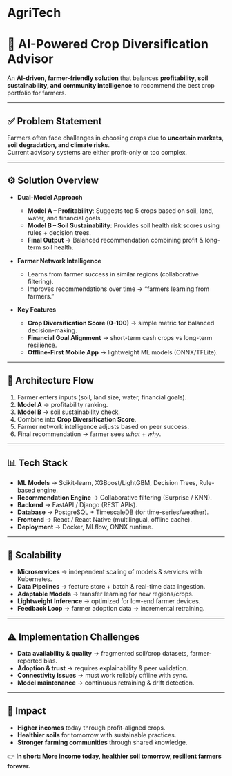 # AgriTech
# 🌱 AI-Powered Crop Diversification Advisor  

An **AI-driven, farmer-friendly solution** that balances **profitability, soil sustainability, and community intelligence** to recommend the best crop portfolio for farmers.  

---

## ✅ Problem Statement  
Farmers often face challenges in choosing crops due to **uncertain markets, soil degradation, and climate risks**.  
Current advisory systems are either profit-only or too complex.  

---

## ⚙️ Solution Overview  
- **Dual-Model Approach**  
  - **Model A – Profitability**: Suggests top 5 crops based on soil, land, water, and financial goals.  
  - **Model B – Soil Sustainability**: Provides soil health risk scores using rules + decision trees.  
  - **Final Output** → Balanced recommendation combining profit & long-term soil health.  

- **Farmer Network Intelligence**  
  - Learns from farmer success in similar regions (collaborative filtering).  
  - Improves recommendations over time → “farmers learning from farmers.”  

- **Key Features**  
  - **Crop Diversification Score (0–100)** → simple metric for balanced decision-making.  
  - **Financial Goal Alignment** → short-term cash crops vs long-term resilience.  
  - **Offline-First Mobile App** → lightweight ML models (ONNX/TFLite).  

---

## 📐 Architecture Flow  
1. Farmer enters inputs (soil, land size, water, financial goals).  
2. **Model A** → profitability ranking.  
3. **Model B** → soil sustainability check.  
4. Combine into **Crop Diversification Score**.  
5. Farmer network intelligence adjusts based on peer success.  
6. Final recommendation → farmer sees *what* + *why*.  

---

## 📊 Tech Stack  
- **ML Models** → Scikit-learn, XGBoost/LightGBM, Decision Trees, Rule-based engine.  
- **Recommendation Engine** → Collaborative filtering (Surprise / KNN).  
- **Backend** → FastAPI / Django (REST APIs).  
- **Database** → PostgreSQL + TimescaleDB (for time-series/weather).  
- **Frontend** → React / React Native (multilingual, offline cache).  
- **Deployment** → Docker, MLflow, ONNX runtime.  

---

## 🚀 Scalability  
- **Microservices** → independent scaling of models & services with Kubernetes.  
- **Data Pipelines** → feature store + batch & real-time data ingestion.  
- **Adaptable Models** → transfer learning for new regions/crops.  
- **Lightweight Inference** → optimized for low-end farmer devices.  
- **Feedback Loop** → farmer adoption data → incremental retraining.  

---

## ⚠️ Implementation Challenges  
- **Data availability & quality** → fragmented soil/crop datasets, farmer-reported bias.  
- **Adoption & trust** → requires explainability & peer validation.  
- **Connectivity issues** → must work reliably offline with sync.  
- **Model maintenance** → continuous retraining & drift detection.  

---

## 🌟 Impact  
- **Higher incomes** today through profit-aligned crops.  
- **Healthier soils** for tomorrow with sustainable practices.  
- **Stronger farming communities** through shared knowledge.  

👉 **In short: More income today, healthier soil tomorrow, resilient farmers forever.**
